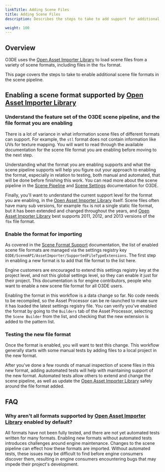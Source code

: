 ```yaml
---
linkTitle: Adding Scene Files
title: Adding Scene Files
description: Describes the steps to take to add support for additional scene file formats.

weight: 100
---
```


## Overview

O3DE uses the [Open Asset Importer Library](./openassetimporter) to load scene files from a variety of scene formats, including files in the `fbx` format.

This page covers the steps to take to enable additional scene file formats in the scene pipeline.

## Enabling a scene format supported by [Open Asset Importer Library](./openassetimporter)

### Understand the feature set of the O3DE scene pipeline, and the file format you are enabling

There is a lot of variance in what information scene files of different formats can support. For example, the `stl` format does not contain information like UVs for texture mapping. You will want to read through the available documentation for the scene file format you are enabling before moving to the next step.

Understanding what the format you are enabling supports and what the scene pipeline supports will help you figure out your approach to enabling the format, especially in relation to testing, both manual and automated, that will be done before finishing this work. You can read more about the scene pipeline in the [Scene Pipeline](../../user-guide/assets/scene-pipeline) and [Scene Settings](../../user-guide/assets/scene-settings) documentation for O3DE.

Finally, you'll want to understand the current support level for the format you are enabling, in the [Open Asset Importer Library](./openassetimporter) itself. Scene files often have many sub versions, for example `fbx` is not a single static file format, but it has been extended and changed throughout the years, and [Open Asset Importer Library](./openassetimporter) best supports 2011, 2012, and 2013 versions of the `fbx` file format.

### Enable the format for importing

As covered in the [Scene Format Support](../../user-guide/assets/scene-settings/scene-format-support) documentation, the list of enabled scene file formats are managed via the settings registry key `O3DE/SceneAPI/AssetImporter/SupportedFileTypeExtensions`. The first step in enabling a new format is to add that file format to the list here.

Engine customers are encouraged to extend this settings registry key at the project level, and not this global settings level, so they can enable it just for their project. This documentation is for engine contributors, people who want to enable a new scene file format for all O3DE users.

Enabling the format in this workflow is a data change so far. No code needs to be recompiled, so the Asset Processor can be re-launched to make sure it has loaded the latest settings registry file. You can verify you've enabled the format by going to the `Builders` tab of the Asset Processor, selecting the `Scene Builder` from the list, and checking that the new extension is added to the pattern list.

### Testing the new file format

Once the format is enabled, you will want to test this change. This workflow generally starts with some manual tests by adding files to a local project in the new format.

After you've done a few rounds of manual inspection of scene files in this new format, adding automated tests will help with maintaining support of the new format. Automated tests allow others to extend and change the scene pipeline, as well as update the [Open Asset Importer Library](./openassetimporter) safely around the file format added.

## FAQ

### Why aren't all formats supported by [Open Asset Importer Library](./openassetimporter) enabled by default?

All formats have not been fully tested, and there are not yet automated tests written for many formats. Enabling new formats without automated tests introduces challenges around engine maintenance. Changes to the scene pipeline can effect how these formats are imported. Without automated tests, these issues may be difficult to find before engine consumers discover them, resulting in engine consumers encountering bugs that may impede their project's development.
